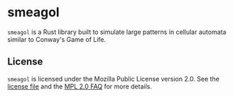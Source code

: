# smeagol

`smeagol` is a Rust library built to simulate large patterns in cellular
automata similar to Conway's Game of Life.

## License

`smeagol` is licensed under the Mozilla Public License version 2.0. See the
[license file](https://github.com/billyrieger/smeagol/blob/master/LICENSE) and
the [MPL 2.0 FAQ](https://www.mozilla.org/en-US/MPL/2.0/FAQ/) for more details.
